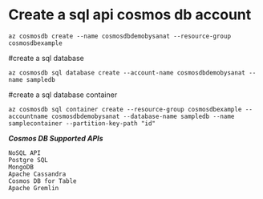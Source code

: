 # Create a sql api cosmos db account

```
az cosmosdb create --name cosmosdbdemobysanat --resource-group cosmosdbexample
```

#create a sql database

```
az cosmosdb sql database create --account-name cosmosdbdemobysanat --name sampledb
```

#create a sql database container

```
az cosmosdb sql container create --resource-group cosmosdbexample --accountname cosmosdbdemobysanat --database-name sampledb --name samplecontainer --partition-key-path "id"
```

***Cosmos DB Supported APIs***
```
NoSQL API
Postgre SQL
MongoDB
Apache Cassandra 
Cosmos DB for Table
Apache Gremlin
```